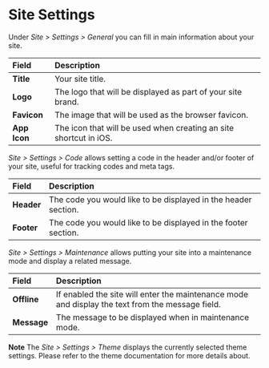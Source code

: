 # Site Settings

Under *Site > Settings > General* you can fill in main information about your site.

| Field | Description |
| :---- | :---------- |
| **Title** | Your site title. |
| **Logo** | The logo that will be displayed as part of your site brand. |
| **Favicon** | The image that will be used as the browser favicon. |
| **App Icon** | The icon that will be used when creating an site shortcut in iOS. |

*Site > Settings > Code* allows setting a code in the header and/or footer of your site, useful for tracking codes and meta tags.

| Field | Description |
| :---- | :---------- |
| **Header** | The code you would like to be displayed in the header section. |
| **Footer** | The code you would like to be displayed in the footer section. |

*Site > Settings > Maintenance* allows putting your site into a maintenance mode and display a related message.

| Field | Description |
| :---- | :---------- |
| **Offline** | If enabled the site will enter the maintenance mode and display the text from the message field. |
| **Message** | The message to be displayed when in maintenance mode. |

**Note** The *Site > Settings > Theme* displays the currently selected theme settings. Please refer to the theme documentation for more details about.
